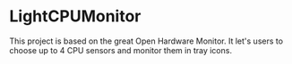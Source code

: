 # LightCPUMonitor

This project is based on the great Open Hardware Monitor. It let's users to choose up to 4 CPU sensors and monitor them in tray icons.

